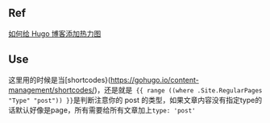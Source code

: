 ## Ref

[如何给 Hugo 博客添加热力图](https://blog.douchi.space/hugo-blog-heatmap/#gsc.tab=0)

## Use

这里用的时候是当[shortcodes}(https://gohugo.io/content-management/shortcodes/)，还是就是` {{ range ((where .Site.RegularPages "Type" "post")) }}`是判断注意你的 post 的类型，如果文章内容没有指定type的话默认好像是page，所有需要给所有文章加上`type: 'post'`
